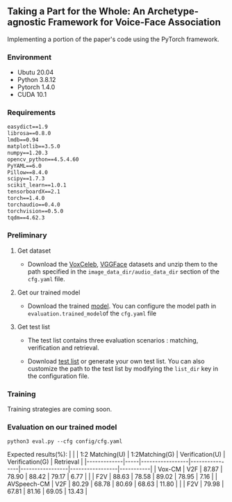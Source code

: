 ## Taking a Part for the Whole: An Archetype-agnostic Framework for Voice-Face Association

Implementing a portion of the paper's code using the PyTorch framework.



### Environment

- Ubutu 20.04
- Python 3.8.12
- Pytorch 1.4.0 
- CUDA 10.1

### Requirements

```txt
easydict==1.9
librosa==0.8.0
lmdb==0.94
matplotlib==3.5.0
numpy==1.20.3
opencv_python==4.5.4.60
PyYAML==6.0
Pillow==8.4.0
scipy==1.7.3
scikit_learn==1.0.1
tensorboardX==2.1
torch==1.4.0
torchaudio==0.4.0
torchvision==0.5.0
tqdm==4.62.3
```



### Preliminary

1. Get dataset

   - Download the [VoxCeleb](https://www.robots.ox.ac.uk/~vgg/data/voxceleb/vox1.html), [VGGFace](https://www.dropbox.com/s/bqsimq20jcjz1z9/VGG_ALL_FRONTAL.zip?dl=0) datasets and unzip them to the path specified in the `image_data_dir/audio_data_dir` section of the `cfg.yaml` file.

2. Get our trained model

   - Download the trained [model](https://www.dropbox.com/s/kllvfxyoq0bjfcb/checkpoint_best.pth.tar?dl=0). You can configure the model path in `evaluation.trained_model`of the `cfg.yaml` file

3.  Get test list

      - The test list contains three evaluation scenarios : matching, verification and retrieval.

      - Download [test list](https://www.dropbox.com/s/ht5g2hjzjs2q0hb/gen_list.zip?dl=0) or generate your own test list. You can also customize the path to the test list by modifying the `list_dir` key in the configuration file.

### Training

Training strategies are coming soon.

### Evaluation on our trained model

```shell
python3 eval.py --cfg config/cfg.yaml
```

Expected results(%):
|             |     | 1:2 Matching(U) | 1:2Matching(G) | Verification(U) | Verification(G) | Retrieval |
|-------------|-----|-----------------|----------------|-----------------|-----------------|-----------|
| Vox-CM      | V2F | 87.87           | 78.90           | 88.42           | 79.17           | 6.77      |
|             | F2V | 88.63           | 78.58          | 89.02           | 78.95           | 7.16      |
| AVSpeech-CM | V2F | 80.29           | 68.78          | 80.69           | 68.63           | 11.80      |
|             | F2V | 79.98           | 67.81          | 81.16           | 69.05           | 13.43     |

